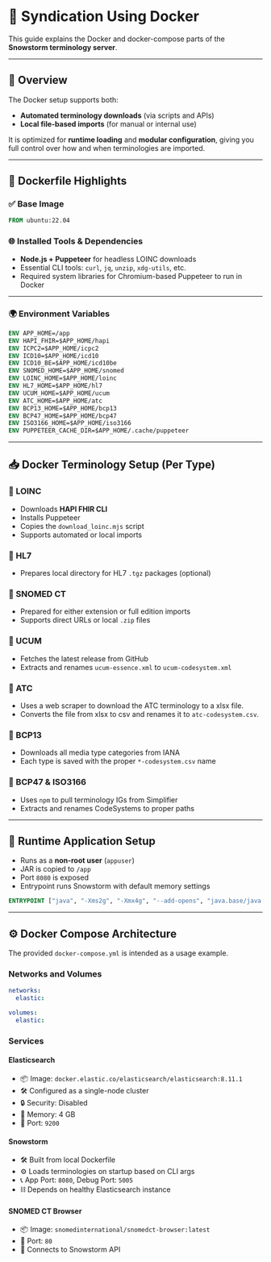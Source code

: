 # 🐳 Syndication Using Docker

This guide explains the Docker and docker-compose parts of the **Snowstorm terminology server**.

---

## 📂 Overview

The Docker setup supports both:

- **Automated terminology downloads** (via scripts and APIs)
- **Local file-based imports** (for manual or internal use)

It is optimized for **runtime loading** and **modular configuration**, giving you full control over how and when terminologies are imported.

---

## 🧱 Dockerfile Highlights

### ✅ Base Image

```Dockerfile
FROM ubuntu:22.04
```

### 🌐 Installed Tools & Dependencies

- **Node.js + Puppeteer** for headless LOINC downloads
- Essential CLI tools: `curl`, `jq`, `unzip`, `xdg-utils`, etc.
- Required system libraries for Chromium-based Puppeteer to run in Docker

---

### 🌍 Environment Variables

```Dockerfile
ENV APP_HOME=/app
ENV HAPI_FHIR=$APP_HOME/hapi
ENV ICPC2=$APP_HOME/icpc2
ENV ICD10=$APP_HOME/icd10
ENV ICD10_BE=$APP_HOME/icd10be
ENV SNOMED_HOME=$APP_HOME/snomed
ENV LOINC_HOME=$APP_HOME/loinc
ENV HL7_HOME=$APP_HOME/hl7
ENV UCUM_HOME=$APP_HOME/ucum
ENV ATC_HOME=$APP_HOME/atc
ENV BCP13_HOME=$APP_HOME/bcp13
ENV BCP47_HOME=$APP_HOME/bcp47
ENV ISO3166_HOME=$APP_HOME/iso3166
ENV PUPPETEER_CACHE_DIR=$APP_HOME/.cache/puppeteer
```

---

## 📥 Docker Terminology Setup (Per Type)

### 📘 LOINC

- Downloads **HAPI FHIR CLI**
- Installs Puppeteer
- Copies the `download_loinc.mjs` script
- Supports automated or local imports

### 📗 HL7

- Prepares local directory for HL7 `.tgz` packages (optional)

### 📕 SNOMED CT

- Prepared for either extension or full edition imports
- Supports direct URLs or local `.zip` files

### 📙 UCUM

- Fetches the latest release from GitHub
- Extracts and renames `ucum-essence.xml` to `ucum-codesystem.xml`

### 📒 ATC

- Uses a web scraper to download the ATC terminology to a xlsx file.
- Converts the file from xlsx to csv and renames it to `atc-codesystem.csv`.

### 📓 BCP13

- Downloads all media type categories from IANA
- Each type is saved with the proper `*-codesystem.csv` name

### 📔 BCP47 & ISO3166

- Uses `npm` to pull terminology IGs from Simplifier
- Extracts and renames CodeSystems to proper paths

---

## 🚀 Runtime Application Setup

- Runs as a **non-root user** (`appuser`)
- JAR is copied to `/app`
- Port `8080` is exposed
- Entrypoint runs Snowstorm with default memory settings

```Dockerfile
ENTRYPOINT ["java", "-Xms2g", "-Xmx4g", "--add-opens", "java.base/java.lang=ALL-UNNAMED", "--add-opens", "java.base/java.util=ALL-UNNAMED", "-jar", "/app/snowstorm.jar"]
```

---


## ⚙️ Docker Compose Architecture
The provided `docker-compose.yml` is intended as a usage example.

### Networks and Volumes

```yaml
networks:
  elastic:

volumes:
  elastic:
```

### Services

#### Elasticsearch
- 📦 Image: `docker.elastic.co/elasticsearch/elasticsearch:8.11.1`
- 🛠️ Configured as a single-node cluster
- 🔒 Security: Disabled
- 💾 Memory: 4 GB
- 🔌 Port: `9200`

#### Snowstorm
- 🛠️ Built from local Dockerfile
- ⚙️ Loads terminologies on startup based on CLI args
- 📞 App Port: `8080`, Debug Port: `5005`
- ⛓️ Depends on healthy Elasticsearch instance

#### SNOMED CT Browser
- 📦 Image: `snomedinternational/snomedct-browser:latest`
- 🔌 Port: `80`
- 🔗 Connects to Snowstorm API


